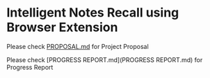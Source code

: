 # Intelligent Notes Recall using Browser Extension

Please check [PROPOSAL.md](PROPOSAL.md) for Project Proposal

Please check [PROGRESS REPORT.md](PROGRESS REPORT.md) for Progress Report

